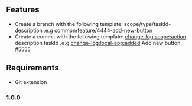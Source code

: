 ## Features

- Create a branch with the following template:
  scope/type/taskId-description
  .e.g common/feature/4444-add-new-button
- Create a commit with the following template:
  <change-log:scope:action> description taskId
  .e.g <change-log:local-app:added> Add new button #5555

## Requirements

- Git extension

<!-- ## Extension Settings

This extension contributes the following settings:

- `myExtension.enable`: enable/disable this extension
- `myExtension.thing`: set to `blah` to do something -->

### 1.0.0

<!-- - [Extension Guidelines](https://code.visualstudio.com/api/references/extension-guidelines) -->
